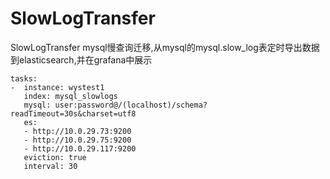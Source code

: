 # SlowLogTransfer
 SlowLogTransfer
mysql慢查询迁移,从mysql的mysql.slow_log表定时导出数据到elasticsearch,并在grafana中展示
```
tasks:
-  instance: wystest1
   index: mysql_slowlogs
   mysql: user:password@/(localhost)/schema?readTimeout=30s&charset=utf8
   es:
   - http://10.0.29.73:9200
   - http://10.0.29.75:9200
   - http://10.0.29.117:9200
   eviction: true
   interval: 30
